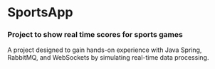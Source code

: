 # SportsApp
### Project to show real time scores for sports games
A project designed to gain hands-on experience with Java Spring, RabbitMQ, and WebSockets by simulating real-time data processing.
